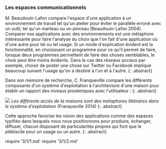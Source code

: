 ### Les espaces communicationnels

M. Beaudouin-Lafon compare l'espace d'une application à un environnement de travail tel qu'un atelier pour éviter le parallèle erroné avec un outil, tel qu'un marteau ou un pinceau (Beaudouin-Lafon 2004). Comparer nos applications avec des environnements est une métaphore intéressante pour faire l'analyse du choix que l'on fait d'une application où d'une autre pour tel ou tel usage. Si un mode d'explication évident est la fonctionnalité, en choisissant un programme pour ce qu'il permet de faire, lorsque deux programmes permettent de faire des choses semblables, le choix peut être moins évidents. Dans le cas des réseaux sociaux par exemple, choisir de poster une chose sur Twitter ou Facebook implique beaucoup suivant l'usage qu'on a destiné à l'un et à l'autre. 
{: .abstract}

Dans son mémoire de recherche, C. Franqueville compare les différents composants d'un système d'exploitation à l'architecture d'une maison pour établir un rapport des niveaux proxémiques avec l'utilisateur :
{: .abstract}

![](./assets/img/franqueville_proxemie.png)
*Les différents accès de la maisons sont des métaphores littéraires dans le système d'exploitation* (Franqueville 2014)
{: .abstract}

Cette approche favorise les vision des applications comme des espaces typifiés dans lesquels nous nous positionnons pour produire, échanger, diffuser, chacun disposant de particularités propres qui font que le plébiscite pour un usage ou un autre.
{: .abstract}

require '3/1/1.md'
require '3/1/2.md'